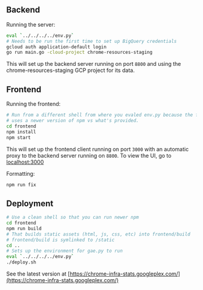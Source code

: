 ## Backend

Running the server:

```sh
eval `../../../../env.py`
# Needs to be run the first time to set up BigQuery credentials
gcloud auth application-default login
go run main.go -cloud-project chrome-resources-staging
```

This will set up the backend server running on port `8800` and using the
chrome-resources-staging GCP project for its data.

## Frontend

Running the frontend:

```sh
# Run from a different shell from where you evaled env.py because the frontend
# uses a newer version of npm vs what's provided.
cd frontend
npm install
npm start
```

This will set up the frontend client running on port `3000` with an automatic
proxy to the backend server running on `8800`.  To view the UI, go to
[localhost:3000](http://localhost:3000)

Formatting:

```sh
npm run fix
```

## Deployment

```sh
# Use a clean shell so that you can run newer npm
cd frontend
npm run build
# That builds static assets (html, js, css, etc) into frontend/build
# frontend/build is symlinked to /static
cd ..
# Sets up the environment for gae.py to run
eval `../../../../env.py`
./deploy.sh
```

See the latest version at [https://chrome-infra-stats.googleplex.com/](https://chrome-infra-stats.googleplex.com/)
